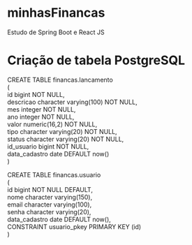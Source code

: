 # minhasFinancas
Estudo de Spring Boot e React JS



# Criação de tabela PostgreSQL

<div>
CREATE TABLE financas.lancamento  <br />
( <br />
    id bigint NOT NULL, <br /> 
    descricao character varying(100) NOT NULL, <br />
    mes integer NOT NULL, <br />
    ano integer NOT NULL, <br />
    valor numeric(16,2) NOT NULL, <br />
    tipo character varying(20) NOT NULL, <br />
    status character varying(20) NOT NULL, <br />
    id_usuario bigint NOT NULL, <br />
    data_cadastro date DEFAULT now() <br />
) <br />

CREATE TABLE financas.usuario <br />
( <br />
    id bigint NOT NULL DEFAULT, <br />
    nome character varying(150), <br />
    email character varying(100), <br />
    senha character varying(20), <br />
    data_cadastro date DEFAULT now(), <br />
    CONSTRAINT usuario_pkey PRIMARY KEY (id) <br />
)
</div>
